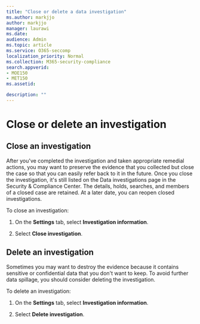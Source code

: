 ```yaml
---
title: "Close or delete a data investigation"
ms.author: markjjo
author: markjjo
manager: laurawi
ms.date: 
audience: Admin
ms.topic: article
ms.service: O365-seccomp
localization_priority: Normal
ms.collection: M365-security-compliance 
search.appverid: 
- MOE150
- MET150
ms.assetid: 

description: ""
---
```


# Close or delete an investigation

## Close an investigation

 After you've completed the investigation and taken appropriate remedial actions, you may want to preserve the evidence that you collected but close the case so that you can easily refer back to it in the future. Once you close the investigation, it's still listed on the Data investigations page in the Security & Compliance Center. The details, holds, searches, and members of a closed case are retained. At a later date, you can reopen closed investigations.

To close an investigation:

1. On the **Settings** tab, select **Investigation information**.

2. Select  **Close investigation**. 


## Delete an investigation

Sometimes you may want to destroy the evidence because it contains sensitive or confidential data that you don't want to keep. To avoid further data spillage, you should consider deleting the investigation.

To delete an investigation:

1. On the **Settings** tab, select **Investigation information**.

2. Select **Delete investigation**. 
